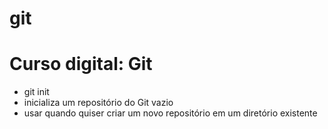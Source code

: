 # git

# Curso digital: Git

- git init
- inicializa um repositório do Git vazio
- usar quando quiser criar um novo repositório em um diretório existente

